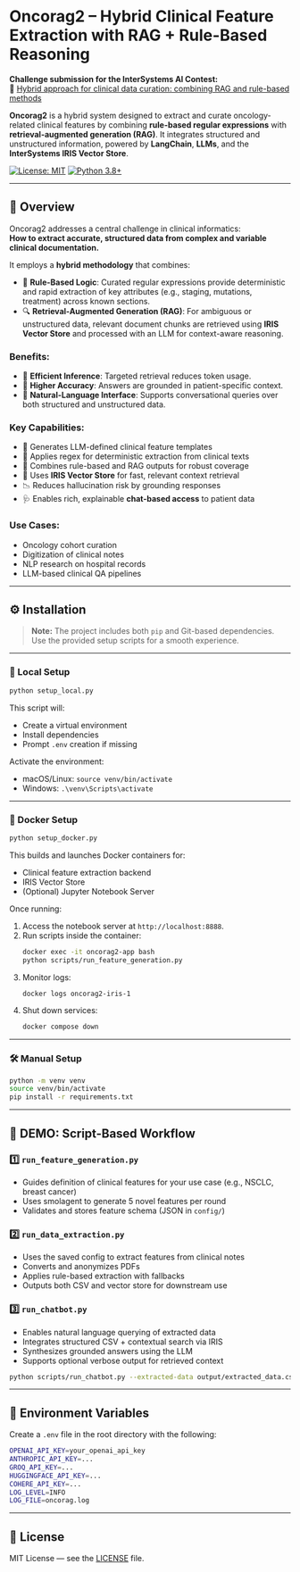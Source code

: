 # Oncorag2 – Hybrid Clinical Feature Extraction with RAG + Rule-Based Reasoning

**Challenge submission for the InterSystems AI Contest:**  
🧠 [Hybrid approach for clinical data curation: combining RAG and rule-based methods](https://openexchange.intersystems.com/contest/40)

**Oncorag2** is a hybrid system designed to extract and curate oncology-related clinical features by combining **rule-based regular expressions** with **retrieval-augmented generation (RAG)**. It integrates structured and unstructured information, powered by **LangChain**, **LLMs**, and the **InterSystems IRIS Vector Store**.

[![License: MIT](https://img.shields.io/badge/License-MIT-yellow.svg)](https://opensource.org/licenses/MIT)
[![Python 3.8+](https://img.shields.io/badge/python-3.8+-blue.svg)](https://www.python.org/downloads/)

---

## 🧠 Overview

Oncorag2 addresses a central challenge in clinical informatics:  
**How to extract accurate, structured data from complex and variable clinical documentation.**

It employs a **hybrid methodology** that combines:

- 🧠 **Rule-Based Logic**: Curated regular expressions provide deterministic and rapid extraction of key attributes (e.g., staging, mutations, treatment) across known sections.
- 🔍 **Retrieval-Augmented Generation (RAG)**: For ambiguous or unstructured data, relevant document chunks are retrieved using **IRIS Vector Store** and processed with an LLM for context-aware reasoning.

### Benefits:
- 🧮 **Efficient Inference**: Targeted retrieval reduces token usage.
- 🎯 **Higher Accuracy**: Answers are grounded in patient-specific context.
- 💬 **Natural-Language Interface**: Supports conversational queries over both structured and unstructured data.

### Key Capabilities:
- 🧬 Generates LLM-defined clinical feature templates
- 📑 Applies regex for deterministic extraction from clinical texts
- 🤖 Combines rule-based and RAG outputs for robust coverage
- 🧠 Uses **IRIS Vector Store** for fast, relevant context retrieval
- 📉 Reduces hallucination risk by grounding responses
- 🩺 Enables rich, explainable **chat-based access** to patient data

### Use Cases:
- Oncology cohort curation  
- Digitization of clinical notes  
- NLP research on hospital records  
- LLM-based clinical QA pipelines  

---

## ⚙️ Installation

> **Note:** The project includes both `pip` and Git-based dependencies. Use the provided setup scripts for a smooth experience.

---

### 🔧 Local Setup
```bash
python setup_local.py
```
This script will:
- Create a virtual environment
- Install dependencies
- Prompt `.env` creation if missing

Activate the environment:
- macOS/Linux: `source venv/bin/activate`  
- Windows: `.\venv\Scripts\activate`

---

### 🐳 Docker Setup
```bash
python setup_docker.py
```
This builds and launches Docker containers for:
- Clinical feature extraction backend
- IRIS Vector Store
- (Optional) Jupyter Notebook Server

Once running:
1. Access the notebook server at `http://localhost:8888`.
2. Run scripts inside the container:
   ```bash
   docker exec -it oncorag2-app bash
   python scripts/run_feature_generation.py
   ```
3. Monitor logs:
   ```bash
   docker logs oncorag2-iris-1
   ```
4. Shut down services:
   ```bash
   docker compose down
   ```

---

### 🛠 Manual Setup
```bash
python -m venv venv
source venv/bin/activate
pip install -r requirements.txt
```

---

## 🔁 DEMO: Script-Based Workflow

### 1️⃣ `run_feature_generation.py`
- Guides definition of clinical features for your use case (e.g., NSCLC, breast cancer)
- Uses smolagent to generate 5 novel features per round
- Validates and stores feature schema (JSON in `config/`)

### 2️⃣ `run_data_extraction.py`
- Uses the saved config to extract features from clinical notes
- Converts and anonymizes PDFs
- Applies rule-based extraction with fallbacks
- Outputs both CSV and vector store for downstream use

### 3️⃣ `run_chatbot.py`
- Enables natural language querying of extracted data
- Integrates structured CSV + contextual search via IRIS
- Synthesizes grounded answers using the LLM
- Supports optional verbose output for retrieved context

```bash
python scripts/run_chatbot.py --extracted-data output/extracted_data.csv --verbose
```

---

## 🔐 Environment Variables

Create a `.env` file in the root directory with the following:

```bash
OPENAI_API_KEY=your_openai_api_key
ANTHROPIC_API_KEY=...
GROQ_API_KEY=...
HUGGINGFACE_API_KEY=...
COHERE_API_KEY=...
LOG_LEVEL=INFO
LOG_FILE=oncorag.log
```

---

## 🪪 License

MIT License — see the [LICENSE](LICENSE) file.
